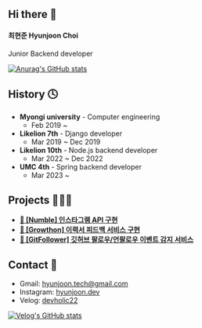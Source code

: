 ## Hi there 👋
#### 최현준 Hyunjoon Choi
Junior Backend developer

[![Anurag's GitHub stats](https://github-readme-stats.vercel.app/api?username=devholic22)](https://github.com/devholic22/github-readme-stats)

## History 🕓
* **Myongi university** - Computer engineering
  * Feb 2019 ~
* **Likelion 7th** - Django developer
  * Mar 2019 ~ Dec 2019
* **Likelion 10th** - Node.js backend developer
  * Mar 2022 ~ Dec 2022
* **UMC 4th** - Spring backend developer
  * Mar 2023 ~

## Projects 🧑🏻‍💻
<ul>
<li><a href="https://github.com/devholic22/numble_insta"><b>🥉 [Numble] 인스타그램 API 구현</b></a></li>
<li><a href="https://github.com/GrowthonbyStarting/1-headFirst-Back-End"><b>🥇 [Growthon] 이력서 피드백 서비스 구현</b></a></li>
<li><a href="https://github.com/GitFollowerBot/GitFollowerServer"><b>👀 [GitFollower] 깃허브 팔로우/언팔로우 이벤트 감지 서비스</b></a></li>
</ul>

## Contact 🤙
* Gmail: hyunjoon.tech@gmail.com
* Instagram: [hyunjoon.dev](https://www.instagram.com/devholic22/)
* Velog: [devholic22](https://velog.io/@devholic)

[![Velog's GitHub stats](https://velog-readme-stats.vercel.app/api?name=devholic&tag=내도메인.한국)](https://velog.io/@devholic/Infra-Spring-EB-Github-Actions-Docker-ACM%EC%9D%84-%ED%86%B5%ED%95%9C-CICD-%EC%9E%90%EB%8F%99%ED%99%94-%EB%B0%8F-https-%EC%A0%81%EC%9A%A9-%EB%B0%A9%EB%B2%95-feat.-%EB%82%B4%EB%8F%84%EB%A9%94%EC%9D%B8-%ED%95%9C%EA%B5%AD-3%ED%8E%B8)

